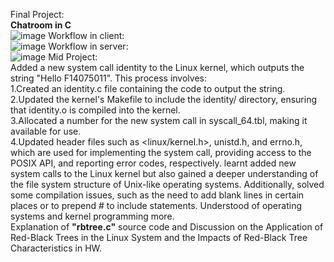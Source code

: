 Final Project:   
**Chatroom in C**  
![image](https://github.com/RayChao1030/Operating-System-preoject-/assets/76627328/5caa69d6-c397-4c25-a0f5-5418532615f5)
Workflow in client:     
![image](https://github.com/RayChao1030/Operating-System-preoject-/assets/76627328/2811dc7f-0624-4b43-a66c-20220fa7aeae)
Workflow in server:  
![image](https://github.com/RayChao1030/Operating-System-preoject-/assets/76627328/7b1eab07-31e3-4c57-9711-9dbc59666a29)
Mid Project:  
Added a new system call identity to the Linux kernel, which outputs the string "Hello F14075011". This process involves:  
1.Created an identity.c file containing the code to output the string.  
2.Updated the kernel's Makefile to include the identity/ directory, ensuring that identity.o is compiled into the kernel.  
3.Allocated a number for the new system call in syscall_64.tbl, making it available for use.  
4.Updated header files such as <linux/kernel.h>, unistd.h, and errno.h, which are used for implementing the system call, providing access to the POSIX API, and reporting error codes, respectively.
learnt added new system calls to the Linux kernel but also gained a deeper understanding of the file system structure of Unix-like operating systems. Additionally, solved some compilation issues, such as the need to add blank lines in certain places or to prepend # to include statements. Understood of operating systems and kernel programming more.     
Explanation of **"rbtree.c"** source code and Discussion on the Application of Red-Black Trees in the Linux System and the Impacts of Red-Black Tree Characteristics in HW.
